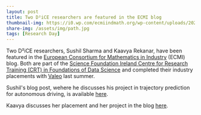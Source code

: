 ```yaml
---
layout: post
title: Two D²iCE researchers are featured in the ECMI blog
thumbnail-img: https://i0.wp.com/ecmiindmath.org/wp-content/uploads/2020/04/cropped-ECMI_logo_FC-vertical.png?fit=180%2C180&ssl=1
share-img: /assets/img/path.jpg
tags: [Research Day]
---
```


Two D²iCE researchers, Sushil Sharma and Kaavya Rekanar, have been featured in the [European Consortium for Mathematics in Industry](https://ecmiindmath.org/) (ECMI) blog. Both are part of the [Science Foundation Ireland Centre for Research Training (CRT) in Foundations of Data Science](https://www.data-science.ie/) and completed their industry placements with [Valeo](https://www.valeo.com/) last summer.

Sushil's blog post, wehere he discusses his project in trajectory prediction for autonomous driving, is available [here](https://ecmiindmath.org/2023/03/13/short-term-trajectory-prediction-for-autonomous-vehicles/).

Kaavya discusses her placement and her project in the blog [here](https://ecmiindmath.org/2023/03/10/meet-our-sfi-centre-for-research-training-in-foundations-of-data-science-phd-students/).
